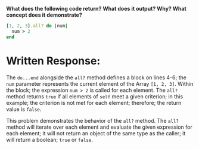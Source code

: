 **What does the following code return? What does it output? Why? What concept does it demonstrate?**

```ruby
[1, 2, 3].all? do |num|
  num > 2
end
```
# Written Response:

The `do...end` alongside the `all?` method defines a block on lines 4-6; the `num` parameter represents the current element of the Array `[1, 2, 3]`. Within the block; the expression `num > 2` is called for each element. The `all?` method returns `true` if all elements of `self` meet a given criterion; in this example; the criterion is not met for each element; therefore; the return value is `false`.

This problem demonstrates the behavior of the `all?` method. The `all?` method will iterate over each element and evaluate the given expression for each element; it will not return an object of the same type as the caller; it will return a boolean; `true` or `false`.



